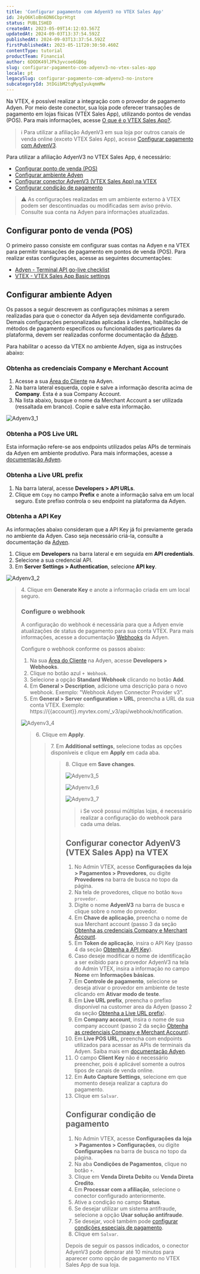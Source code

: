 ```yaml
---
title: 'Configurar pagamento com AdyenV3 no VTEX Sales App'
id: 24yO6KloBn6DN6CbprHtgt
status: PUBLISHED
createdAt: 2023-05-09T14:12:03.567Z
updatedAt: 2024-09-03T13:37:54.592Z
publishedAt: 2024-09-03T13:37:54.592Z
firstPublishedAt: 2023-05-11T20:30:50.460Z
contentType: tutorial
productTeam: Financial
author: 6DODK49lJPk3yvcoe6GB6g
slug: configurar-pagamento-com-adyenv3-no-vtex-sales-app
locale: pt
legacySlug: configurar-pagamento-com-adyenv3-no-instore
subcategoryId: 3tDGibM2tqMyqIyukqmmMw
---
```


Na VTEX, é possível realizar a integração com o provedor de pagamento Adyen. Por meio deste conector, sua loja pode oferecer transações de pagamento em lojas físicas (VTEX Sales App), utilizando pontos de vendas (POS). Para mais informações, acesse [O que é o VTEX Sales App?](https://help.vtex.com/pt/tracks/instore-primeiros-passos-e-configuracoes--zav76TFEZlAjnyBVL5tRc/7fnnVlG3Kv1Tay9iagc5yf).

>ℹ️ Para utilizar a afiliação AdyenV3 em sua loja por outros canais de venda online (exceto VTEX Sales App), acesse [Configurar pagamento com AdyenV3](https://help.vtex.com/pt/tutorial/configurar-pagamento-com-adyenv3--7xAz67E2Eg63LWCQNjVdwv).

Para utilizar a afiliação AdyenV3 no VTEX Sales App, é necessário:

- [Configurar ponto de venda (POS)](#configurar-ponto-de-venda-pos)
- [Configurar ambiente Adyen](#configurar-ambiente-adyen)
- [Configurar conector AdyenV3 (VTEX Sales App) na VTEX](#configurar-conector-adyenv3-vtex-sales-app-na-vtex)
- [Configurar condição de pagamento](#configurar-condicao-de-pagamento)

>⚠️ As configurações realizadas em um ambiente externo à VTEX podem ser descontinuadas ou modificadas sem aviso prévio. Consulte sua conta na Adyen para informações atualizadas.

## Configurar ponto de venda (POS)

O primeiro passo consiste em configurar suas contas na Adyen e na VTEX para permitir transações de pagamento em pontos de venda (POS). Para realizar estas configurações, acesse as seguintes documentações:

- [Adyen - Terminal API go-live checklist](https://docs.adyen.com/point-of-sale/get-started/go-live-tapi)
- [VTEX - VTEX Sales App Basic settings](https://help.vtex.com/en/tracks/instore-primeiros-passos-e-configuracoes--zav76TFEZlAjnyBVL5tRc/4L5SoLxE8O3YkxF7FKymrO)

## Configurar ambiente Adyen

Os passos a seguir descrevem as configurações mínimas a serem realizadas para que o conector da Adyen seja devidamente configurado. Demais configurações personalizadas aplicadas à clientes, habilitação de métodos de pagamento específicos ou funcionalidades particulares da plataforma, devem ser realizadas conforme documentação da [Adyen](https://docs.adyen.com/).

Para habilitar o acesso da VTEX no ambiente Adyen, siga as instruções abaixo:

### Obtenha as credenciais Company e Merchant Account 

1. Acesse a sua [Área do Cliente](https://ca-test.adyen.com/) na Adyen.
2. Na barra lateral esquerda, copie e salve a informação descrita acima de **Company**. Esta é a sua Company Account.
3. Na lista abaixo, busque o nome da Merchant Account a ser utilizada (ressaltada em branco). Copie e salve esta informação.

![Adyenv3_1](https://raw.githubusercontent.com/vtexdocs/help-center-content/main/images/pt/configurar-pagamento-com-adyenv3-no-vtex-sales-app-0.PNG)

### Obtenha a POS Live URL

Esta informação refere-se aos endpoints utilizados pelas APIs de terminais da Adyen em ambiente produtivo. Para mais informações, acesse a [documentação Adyen](https://docs.adyen.com/point-of-sale/design-your-integration/terminal-api#cloud).

### Obtenha a Live URL prefix

1. Na barra lateral, acesse **Developers > API URLs**.
2. Clique em `Copy` no campo **Prefix** e anote a informação salva em um local seguro. Este prefixo controla o seu endpoint na plataforma da Adyen.

### Obtenha a API Key

As informações abaixo consideram que a API Key já foi previamente gerada no ambiente da Adyen. Caso seja necessário criá-la, consulte a documentação da [Adyen](https://docs.adyen.com/).

1. Clique em **Developers** na barra lateral e em seguida em **API credentials**.
2. Selecione a sua credencial API.
3. Em **Server Settings > Authentication**, selecione **API key**. 

![Adyenv3_2](https://raw.githubusercontent.com/vtexdocs/help-center-content/main/images/pt/configurar-pagamento-com-adyenv3-no-vtex-sales-app-1.PNG)

<blockquote><ui>4. Clique em <b>Generate Key</b> e anote a informação criada em um local seguro.</ui>

### Configure o webhook

A configuração do webhook é necessária para que a Adyen envie atualizações de status de pagamento para sua conta VTEX. Para mais informações, acesse a documentação [Webhooks](https://docs.adyen.com/development-resources/webhooks) da Adyen.

Configure o webhook conforme os passos abaixo:

1. Na sua [Área do Cliente](https://ca-test.adyen.com/) na Adyen, acesse **Developers > Webhooks**.
2. Clique no botão azul `+ Webhook`.
3. Selecione a opção **Standard Webhook** clicando no botão **Add**.
4. Em **General > Description**, adicione uma descrição para o novo webhook. Exemplo: "Webhook Adyen Connector Provider v3".
5. Em **General > Server configuration > URL**, preencha a URL da sua conta VTEX. Exemplo: https://{{account}}.myvtex.com/_v3/api/webhook/notification.

![Adyenv3_4](https://raw.githubusercontent.com/vtexdocs/help-center-content/main/images/pt/configurar-pagamento-com-adyenv3-no-vtex-sales-app-2.PNG)

<blockquote><ui>6. Clique em <b>Apply</b>.</ui>

<blockquote><ui>7. Em <b>Additional settings</b>, selecione todas as opções disponíveis e clique em <b>Apply</b> em cada aba.</ui>

<blockquote><ui>8. Clique em <b>Save changes</b>.</ui>

![Adyenv3_5](https://raw.githubusercontent.com/vtexdocs/help-center-content/main/images/pt/configurar-pagamento-com-adyenv3-no-vtex-sales-app-3.PNG)

![Adyenv3_6](https://raw.githubusercontent.com/vtexdocs/help-center-content/main/images/pt/configurar-pagamento-com-adyenv3-no-vtex-sales-app-4.PNG)

![Adyenv3_7](https://raw.githubusercontent.com/vtexdocs/help-center-content/main/images/pt/configurar-pagamento-com-adyenv3-no-vtex-sales-app-5.PNG)

>ℹ️ Se você possui múltiplas lojas, é necessário realizar a configuração do webhook para cada uma delas.

## Configurar conector AdyenV3 (VTEX Sales App) na VTEX

1. No Admin VTEX, acesse __Configurações da loja > Pagamentos > Provedores__, ou digite __Provedores__ na barra de busca no topo da página.
2. Na tela de provedores, clique no botão `Novo provedor`.
3. Digite o nome __AdyenV3__ na barra de busca e clique sobre o nome do provedor.
4. Em __Chave de aplicação__, preencha o nome de sua Merchant account (passo 3 da seção [Obtenha as credenciais Company e Merchant Account](#obtenha-as-credenciais-company-e-merchant-account).
5. Em __Token de aplicação__, insira o API Key (passo 4 da seção [Obtenha a API Key](#obtenha-a-api-key)).
6. Caso deseje modificar o nome de identificação a ser exibido para o provedor AdyenV3 na tela do Admin VTEX, insira a informação no campo __Nome__ em __Informações básicas__.
7. Em __Controle de pagamento__, selecione se deseja ativar o provedor em ambiente de teste clicando em __Ativar modo de teste__.
8. Em __Live URL prefix__, preencha o prefixo disponível na customer area da Adyen (passo 2 da seção [Obtenha a Live URL prefix](#obtenha-a-live-url-prefix)).
9. Em __Company account__, insira o nome de sua company account (passo 2 da seção [Obtenha as credenciais Company e Merchant Account](#obtenha-as-credenciais-company-e-merchant-account)).
10. Em __Live POS URL__, preencha com endpoints utilizados para acessar as APIs de terminais da Adyen. Saiba mais em [documentação Adyen](https://docs.adyen.com/point-of-sale/design-your-integration/terminal-api#cloud).
11. O campo __Client Key__ não é necessário preencher, pois é aplicável somente a outros tipos de canais de venda online.
12. Em __Auto Capture Settings__, selecione em que momento deseja realizar a captura do pagamento.
13. Clique em `Salvar`.

## Configurar condição de pagamento

1. No Admin VTEX, acesse **Configurações da loja > Pagamentos > Configurações**, ou digite **Configurações** na barra de busca no topo da página.
2. Na aba **Condições de Pagamentos**, clique no botão `+`.
3. Clique em **Venda Direta Debito** ou **Venda Direta Credito**.
4. Em **Processar com a afiliação**, selecione o conector configurado anteriormente.
5. Ative a condição no campo **Status**.
6. Se desejar utilizar um sistema antifraude, selecione a opção **Usar solução antifraude**.
7. Se desejar, você também pode [configurar condições especiais de pagamento](https://help.vtex.com/pt/tutorial/condiciones-especiales--tutorials_456).
8. Clique em `Salvar`.

Depois de seguir os passos indicados, o conector AdyenV3 pode demorar até 10 minutos para aparecer como opção de pagamento no VTEX Sales App de sua loja.
